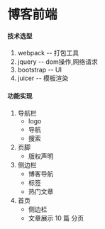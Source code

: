 # 博客前端

#### 技术选型

1. webpack    -- 打包工具
2. jquery     -- dom操作,网络请求
3. bootstrap  -- UI
4. juicer     -- 模板渲染

#### 功能实现

1. 导航栏
    - logo
    - 导航
    - 搜索
2. 页脚
    - 版权声明
3. 侧边栏
    - 博客导航
    - 标签
    - 热门文章
2. 首页
    - 侧边栏
    - 文章展示 10 篇 分页
